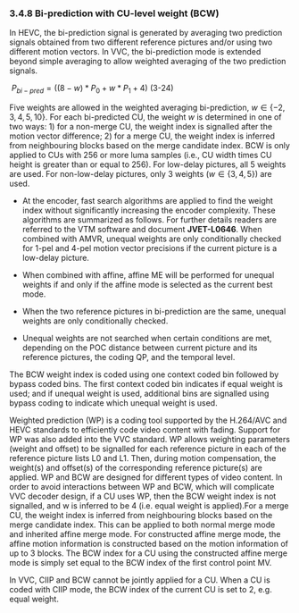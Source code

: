 ### 3.4.8    Bi-prediction with CU-level weight (BCW)

In HEVC, the bi-prediction signal is generated by averaging two prediction signals obtained from two different reference pictures and/or using two different motion vectors. In VVC, the bi-prediction mode is extended beyond simple averaging to allow weighted averaging of the two prediction signals. 

​                                                             $P_{bi-pred} = ((8-w) * P_0 + w* P_1 + 4)$                   (3-24)

Five weights are allowed in the weighted averaging bi-prediction, $w \in \{-2, 3, 4, 5, 10\}$. For each bi-predicted CU, the weight $w$ is determined in one of two ways: 1) for a non-merge CU, the weight index is signalled after the motion vector difference; 2) for a merge CU, the weight index is inferred from neighbouring blocks based on the merge candidate index. BCW is only applied to CUs with $256$ or more luma samples (i.e., CU width times CU height is greater than or equal to $256$). For low-delay pictures, all $5$ weights are used. For non-low-delay pictures, only $3$ weights ($w∈ \{3,4,5\}$) are used.

* At the encoder, fast search algorithms are applied to find the weight index without significantly increasing the encoder complexity. These algorithms are summarized as follows. For further details readers are referred to the VTM software and document **JVET-L0646**. When combined with AMVR, unequal weights are only conditionally checked for $1$-pel and $4$-pel motion vector precisions if the current picture is a low-delay picture. 

* When combined with affine, affine ME will be performed for unequal weights if and only if the affine mode is selected as the current best mode.

* When the two reference pictures in bi-prediction are the same, unequal weights are only conditionally checked. 

* Unequal weights are not searched when certain conditions are met, depending on the POC distance between current picture and its reference pictures, the coding QP, and the temporal level. 

The BCW weight index is coded using one context coded bin followed by bypass coded bins. The first context coded bin indicates if equal weight is used; and if unequal weight is used, additional bins are signalled using bypass coding to indicate which unequal weight is used. 

Weighted prediction (WP) is a coding tool supported by the H.264/AVC and HEVC standards to efficiently code video content with fading. Support for WP was also added into the VVC standard. WP allows weighting parameters (weight and offset) to be signalled for each reference picture in each of the reference picture lists L0 and L1. Then, during motion compensation, the weight(s) and offset(s) of the corresponding reference picture(s) are applied. WP and BCW are designed for different types of video content. In order to avoid interactions between WP and BCW, which will complicate VVC decoder design, if a CU uses WP, then the BCW weight index is not signalled, and w is inferred to be $4$ (i.e. equal weight is applied).For a merge CU, the weight index is inferred from neighbouring blocks based on the merge candidate index. This can be applied to both normal merge mode and inherited affine merge mode. For constructed affine merge mode, the affine motion information is constructed based on the motion information of up to $3$ blocks. The BCW index for a CU using the constructed affine merge mode is simply set equal to the BCW index of the first control point MV.

In VVC, CIIP and BCW cannot be jointly applied for a CU. When a CU is coded with CIIP mode, the BCW index of the current CU is set to $2$, e.g. equal weight.